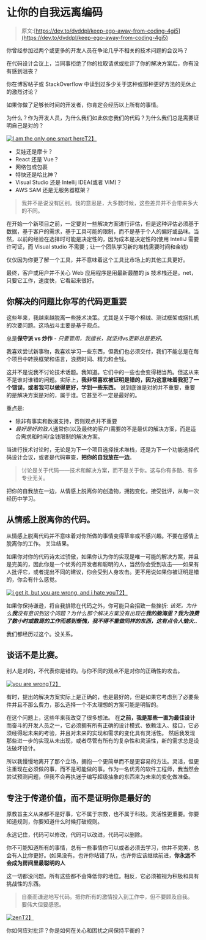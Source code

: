# 让你的自我远离编码

> 原文:[https://dev.to/dvddpl/keep-ego-away-from-coding-4gi5](https://dev.to/dvddpl/keep-ego-away-from-coding-4gi5)

你曾经参加过两个或更多的开发人员在争论几乎不相关的技术问题的会议吗？

在代码设计会议上，当同事拒绝了你的拉取请求或批评了你的解决方案后，你有没有感到沮丧？

你在博客帖子或 StackOverflow 中读到过多少关于这种或那种更好方法的无休止的激烈讨论？

如果你做了足够长时间的开发者，你肯定会经历以上所有的事情。

为什么？作为开发人员，为什么我们如此依恋我们的代码？为什么我们总是需要证明自己是对的？

[![I am the only one smart here](../Images/13065a6cd1d4d996ed5c9f10c9e135b0.png)T2】](https://i.giphy.com/media/eMu0803X2zkWY/giphy.gif)

*   艾娃还是摩卡？
*   React 还是 Vue？
*   网络包或包裹
*   特快还是哈比神？
*   Visual Studio 还是 Intellij IDEA(或者 VIM)？
*   AWS SAM 还是无服务器框架？

> 我并不是说没有区别。我的意思是，大多数时候，这些差异并不会带来多大的不同。

在开始一个新项目之前，一定要对一些解决方案进行评估，但是这种评估必须基于数据，基于客户的需求，基于工具可能的限制，而不是基于个人的偏好或品味。当然，以前的经验在选择时可能是决定性的，因为成本是决定性的(使用 IntelliJ 需要许可证，而 Visual studio 不需要；让一个团队学习新的堆栈需要时间和金钱)

仅仅因为你更了解一个工具，并不意味着这个工具比市场上的其他工具更好。

最终，客户或用户并不关心 Web 应用程序是用最新最酷的 js 技术栈还是。net，只要它工作，速度快，它看起来很好。

## [](#the-problem-you-solve-is-more-important-than-the-code-you-write)你解决的问题比你写的代码更重要

这些年来，我越来越脱离一些技术决策。尤其是关于哪个棉绒、测试框架或捆扎机的次要问题。这场战斗主要是基于观点。

总是**保守派 vs 炒作** - *只要管用，我擅长，就坚持*vs*更新总是更好*。

我喜欢尝试新事物，我喜欢学习一些东西，但我们也必须交付，我们不能总是在每个项目中转换框架和语言，浪费时间、精力和金钱。

这并不是说我不讨论技术话题。我知道。它们中的一些也会变得相当热。但这从来不是谁对谁错的问题。实际上，**我非常喜欢被证明是错的，因为这意味着我犯了一个错误，或者我可以做得更好，学到一些东西。**
说到底谁是对的并不重要，重要的是解决方案是对的，属于谁。它甚至不一定是最好的。

重点是:

*   除非有事实和数据支持，否则观点并不重要
*   *最好是好的敌人*通常你(以及最终的客户)需要的不是最优的解决方案，而是适合需求和时间/金钱限制的解决方案。

当进行技术讨论时，无论是为下一个项目选择技术堆栈，还是为下一个功能选择代码设计会议，或者是代码审查，**把你的自我放在一边**。

> 讨论是关于代码——技术和解决方案，而不是关于你。这与你有多酷、有多专业无关。

把你的自我放在一边，从情感上脱离你的创造物，拥抱变化，接受批评，从每一次经历中学习。

## 从情感上脱离你的代码。

从情感上脱离代码并不意味着对你所做的事情变得草率或不感兴趣。不要在感情上脱离你的工作。
关注结果。

如果你对你的代码诗太过骄傲，如果你认为你的实现是唯一可能的解决方案，并且是完美的，因此你是一个优秀的开发者和聪明的人，当然你会受到攻击——如果有人批评它，或者提出不同的建议，你会受到人身攻击。更不用说如果你被证明是错的，你会有什么感觉。

[![i get it, but you are wrong, and i hate you](../Images/af6366146811c97d76b8830c9e085d49.png)T2】](https://i.giphy.com/media/Yth2zWqeTdqAo/giphy.gif)

如果你保持谦逊，将自我排除在代码之外，你可能只会招致一些挫折:
*该死，为什么**我**没有意识到这个问题？为什么那个解决方案没有出现在**我的脑海里？我为浪费了数小时或数周的工作而感到惭愧，我不得不重做同样的东西，这有点令人恼火..***

我们都经历过这个。没关系。

## [](#conversations-are-not-competitions)谈话不是比赛。

别人是对的，不代表你是错的。与你不同的观点不是对你的正确性的攻击。

[![you are wrong](../Images/b412b12a063c3806d19947e0030dc3cf.png)T2】](https://i.giphy.com/media/FAx0A9azPd6Hm/giphy.gif)

有时，提出的解决方案实际上是正确的，也是最好的，但是如果它考虑到了必要条件并且不那么费力，那么选择一个不太理想的方案可能是明智的。

在这个问题上，这些年来我改变了很多想法。
在**之前，我是那些一直为最佳设计**而奋斗的开发人员之一，它必须拥有所有正确的设计模式、依赖注入、接口，它必须经得起未来的考验，并且对未来的实现和需求的变化具有灵活性。
然后我发现那些进一步的实现从未出现，或者尽管有所有的复杂性和灵活性，新的需求总是设法破坏设计。

所以我慢慢地离开了那个立场，拥抱一个更简单而不是更容易的方法。灵活，但更注重现在必须做的事，而不是可能做的事。作为一名优秀的软件工程师，我当然会尝试预测问题，但我不会再执迷于编写超级抽象的东西来为未来的变化做准备。

## 专注于传递价值，而不是证明你是最好的

原教旨主义从来都不是好事，它不属于宗教，也不属于科技。灵活性更重要。你要知道规则，你要知道什么时候打破规则。

永远记住，代码可以修改，代码可以改进，代码可以删除。

你不可能知道所有的事情，总有一些事情你可以或者必须去学习，你并不完美，总会有人比你更好。(如果没有。也许你站错了队，也许你应该继续前进，**你永远不会成为房间里最聪明的人**

这一切都没问题。所有这些都不会降低你的地位。相反，它必须被视为积极和具有挑战性的东西。

> 自豪而谦逊地写代码。把你所有的激情投入到工作中，但不要顾及自我。
> 要伟大但要感恩。

[![zen](../Images/1f6b74aca96b8e4c7ddd1272c5a11a8a.png)T2】](https://i.giphy.com/media/VWfuBgdqM8jZK/giphy.gif)

你如何应对批评？你是如何在关心和困扰之间保持平衡的？